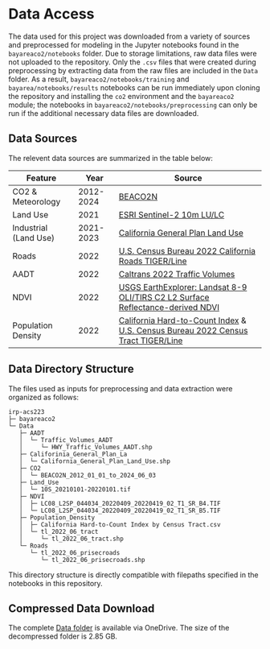 # Data Access

The data used for this project was downloaded from a variety of sources and preprocessed for modeling in the Jupyter notebooks found in the `bayareaco2/notebooks` folder. Due to storage limitations, raw data files were not uploaded to the repository. Only the `.csv` files that were created during preprocessing by extracting data from the raw files are included in the `Data` folder. As a result,  `bayareaco2/notebooks/training` and `bayarea/notebooks/results` notebooks can be run  immediately upon cloning the repository and installing the `co2` environment and the `bayareaco2` module; the notebooks in `bayareaco2/notebooks/preprocessing` can only be run if the additional necessary data files are downloaded.

## Data Sources
The relevent data sources are summarized in the table below:

| Feature    | Year   | Source   |
|-------------|-------------|-------------|
| CO2 & Meteorology  | 2012-2024  | [BEACO2N](http://beacon.berkeley.edu/about/) |
| Land Use  | 2021  | [ESRI Sentinel-2 10m LU/LC](https://www.arcgis.com/apps/instant/media/index.html?appid=fc92d38533d440078f17678ebc20e8e2) |
| Industrial (Land Use)  | 2021-2023 | [California General Plan Land Use](https://gis.data.ca.gov/datasets/Gov-OPR::california-general-plan-land-use/about) |
| Roads  | 2022  | [U.S. Census Bureau 2022 California Roads TIGER/Line](https://catalog.data.gov/dataset/tiger-line-shapefile-2022-state-california-primary-and-secondary-roads)  |
| AADT  | 2022  | [Caltrans 2022 Traffic Volumes](https://gis.data.ca.gov/datasets/d8833219913c44358f2a9a71bda57f76_0/about)  |
| NDVI  | 2022 | [USGS EarthExplorer: Landsat 8-9 OLI/TIRS C2 L2 Surface Reflectance-derived NDVI](https://earthexplorer.usgs.gov)  |
| Population Density  | 2022  | [California Hard-to-Count Index](https://cacensus.maps.arcgis.com/apps/webappviewer/index.html?id=48be59de0ba94a3dacff1c9116df8b37) & [U.S. Census Bureau 2022 Census Tract TIGER/Line](https://www.census.gov/cgi-bin/geo/shapefiles/index.php?year=2022&layergroup=Census+Tracts) |

## Data Directory Structure
The files used as inputs for preprocessing and data extraction were organized as follows:
```
irp-acs223
├─ bayareaco2
└─ Data
   ├─ AADT
   │  └─ Traffic_Volumes_AADT
   │     └─ HWY_Traffic_Volumes_AADT.shp
   ├─ Califorinia_General_Plan_La
   │  └─ California_General_Plan_Land_Use.shp
   ├─ CO2
   │  └─ BEACO2N_2012_01_01_to_2024_06_03
   ├─ Land_Use
   │  └─ 10S_20210101-20220101.tif
   ├─ NDVI
   │  ├─ LC08_L2SP_044034_20220409_20220419_02_T1_SR_B4.TIF
   │  └─ LC08_L2SP_044034_20220409_20220419_02_T1_SR_B5.TIF
   ├─ Population_Density
   │  ├─ California Hard-to-Count Index by Census Tract.csv
   │  └─ tl_2022_06_tract
   │     └─ tl_2022_06_tract.shp
   └─ Roads
      └─ tl_2022_06_prisecroads
         └─ tl_2022_06_prisecroads.shp
```
This directory structure is directly compatible with filepaths specified in the notebooks in this repository.

## Compressed Data Download
The complete [Data folder](https://imperiallondon-my.sharepoint.com/:f:/g/personal/acs223_ic_ac_uk/EtXHs1IbYyROuU5kBWQCmUQBdoRrs1soloS-EOybjkE9-w?e=zyMnhw) is available via OneDrive. The size of the decompressed folder is 2.85 GB. 
